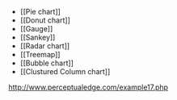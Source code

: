 - [[Pie chart]]
- [[Donut chart]]
- [[Gauge]]
- [[Sankey]]
- [[Radar chart]]
- [[Treemap]]
- [[Bubble chart]]
- [[Clustured Column chart]]

http://www.perceptualedge.com/example17.php
